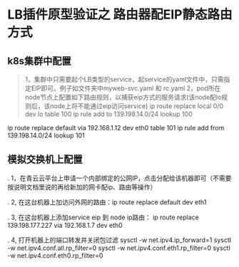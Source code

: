 # LB插件原型验证之 路由器配EIP静态路由方式

## k8s集群中配置
> 1，集群中只需要起个LB类型的service，起service的yaml文件中，只需指定EIP即可。例子如文件夹中myweb-svc.yaml 和 rc.yaml
> 2，pod所在node节点上配置如下路由规则，以捕获eip方式的服务请求(该node配lo规则后，该node上将不能通过eip访问service)
ip route replace local 0/0 dev lo table 100
ip rule add to 139.198.14.0/24 lookup 100

ip route replace default via 192.168.1.12 dev eth0 table 101
ip rule add from 139.198.14.0/24 lookup 101

## 模拟交换机上配置
. 1，在青云云平台上申请一个内部绑定的公网IP，点击分配给该机器即可（不需要按说明文档里说的再给新加的网卡配ip、路由等操作）

. 2, 在这台机器上加访问外网的路由：ip route replace default dev eth1

. 3, 在这台机器上添加service eip 到 node ip路由：
ip route replace 139.198.177.227 via 192.168.1.7 dev eth0

. 4, 打开机器上的端口转发并关闭包过滤
sysctl -w net.ipv4.ip_forward=1
sysctl -w net.ipv4.conf.all.rp_filter=0
sysctl -w net.ipv4.conf.eth1.rp_filter=0
sysctl -w net.ipv4.conf.eth0.rp_filter=0
